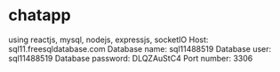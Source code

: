 # chatapp
using reactjs, mysql, nodejs, expressjs, socketIO
Host: sql11.freesqldatabase.com
Database name: sql11488519
Database user: sql11488519
Database password: DLQZAuStC4
Port number: 3306